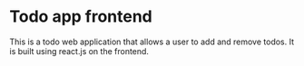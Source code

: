 # Todo app frontend

This is a todo web application that allows a user to add and remove todos. It is built using react.js on the frontend.
